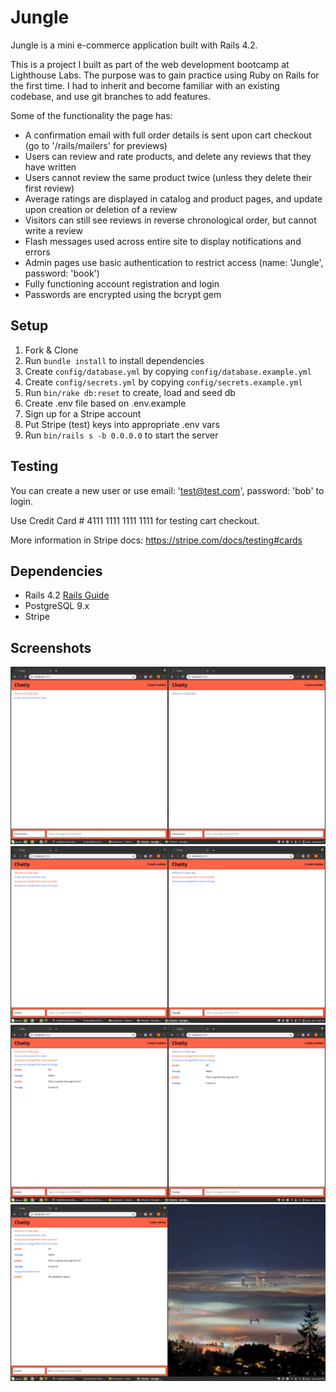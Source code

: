 # Jungle

Jungle is a mini e-commerce application built with Rails 4.2.

This is a project I built as part of the web development bootcamp at Lighthouse Labs. The purpose was to gain practice using Ruby on Rails for the first time. I had to inherit and become familiar with an existing codebase, and use git branches to add features.

Some of the functionality the page has:
- A confirmation email with full order details is sent upon cart checkout (go to '/rails/mailers' for previews)
- Users can review and rate products, and delete any reviews that they have written
- Users cannot review the same product twice (unless they delete their first review)
- Average ratings are displayed in catalog and product pages, and update upon creation or deletion of a review
- Visitors can still see reviews in reverse chronological order, but cannot write a review
- Flash messages used across entire site to display notifications and errors
- Admin pages use basic authentication to restrict access (name: 'Jungle', password: 'book')
- Fully functioning account registration and login
- Passwords are encrypted using the bcrypt gem

## Setup

1. Fork & Clone
2. Run `bundle install` to install dependencies
3. Create `config/database.yml` by copying `config/database.example.yml`
4. Create `config/secrets.yml` by copying `config/secrets.example.yml`
5. Run `bin/rake db:reset` to create, load and seed db
6. Create .env file based on .env.example
7. Sign up for a Stripe account
8. Put Stripe (test) keys into appropriate .env vars
9. Run `bin/rails s -b 0.0.0.0` to start the server

## Testing

You can create a new user or use email: 'test@test.com', password: 'bob' to login.

Use Credit Card # 4111 1111 1111 1111 for testing cart checkout.

More information in Stripe docs: <https://stripe.com/docs/testing#cards>

## Dependencies

* Rails 4.2 [Rails Guide](http://guides.rubyonrails.org/v4.2/)
* PostgreSQL 9.x
* Stripe

## Screenshots

!["Screenshot of two clients on load"](https://github.com/jordanyoungs/chatty/blob/master/docs/Home.png?raw=true)
!["Screenshot of names changing"](https://github.com/jordanyoungs/chatty/blob/master/docs/NameChanges.png?raw=true)
!["Screenshot of some messaging"](https://github.com/jordanyoungs/chatty/blob/master/docs/Messaging.png?raw=true)
!["Screenshot of a client leaving"](https://github.com/jordanyoungs/chatty/blob/master/docs/Leaving.png?raw=true)

